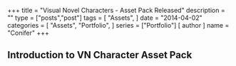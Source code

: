 +++
title = "Visual Novel Characters - Asset Pack Released"
description = ""
type = ["posts","post"]
tags = [
    "Assets",
]
date = "2014-04-02"
categories = [
    "Assets",
    "Portfolio",
]
series = ["Portfolio"]
[ author ]
  name = "Conifer"
+++

## Introduction to VN Character Asset Pack



[go]: https://golang.org/
[gohtmltemplate]: https://golang.org/pkg/html/template/

